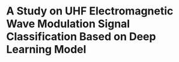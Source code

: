 # A Study on UHF Electromagnetic Wave Modulation Signal Classification Based on Deep Learning Model
 
